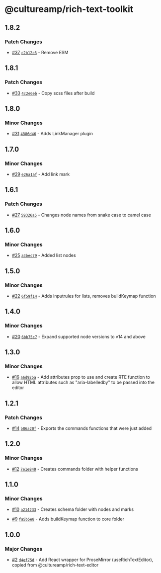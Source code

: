 # @cultureamp/rich-text-toolkit

## 1.8.2

### Patch Changes

- [#37](https://github.com/cultureamp/rich-text-toolkit/pull/37) [`c2b12c6`](https://github.com/cultureamp/rich-text-toolkit/commit/c2b12c6d1bfcd452d65d56b34966b08427da0e11) - Remove ESM

## 1.8.1

### Patch Changes

- [#33](https://github.com/cultureamp/rich-text-toolkit/pull/33) [`4c2e6eb`](https://github.com/cultureamp/rich-text-toolkit/commit/4c2e6ebe50a1a37bfda1f163aa3d1c54e3b40961) - Copy scss files after build

## 1.8.0

### Minor Changes

- [#31](https://github.com/cultureamp/rich-text-toolkit/pull/31) [`4886d46`](https://github.com/cultureamp/rich-text-toolkit/commit/4886d46f7387badc9d153686d88080244e57f6cc) - Adds LinkManager plugin

## 1.7.0

### Minor Changes

- [#29](https://github.com/cultureamp/rich-text-toolkit/pull/29) [`e26a1af`](https://github.com/cultureamp/rich-text-toolkit/commit/e26a1af04c25811e3c46ce1d8918259bbc03bb1d) - Add link mark

## 1.6.1

### Patch Changes

- [#27](https://github.com/cultureamp/rich-text-toolkit/pull/27) [`59326a5`](https://github.com/cultureamp/rich-text-toolkit/commit/59326a548a98b1d2f9eb9087e16f7abdf5acf279) - Changes node names from snake case to camel case

## 1.6.0

### Minor Changes

- [#25](https://github.com/cultureamp/rich-text-toolkit/pull/25) [`a3bec79`](https://github.com/cultureamp/rich-text-toolkit/commit/a3bec79a2288761e82494d0e9ec12c8aaf850f7e) - Added list nodes

## 1.5.0

### Minor Changes

- [#22](https://github.com/cultureamp/rich-text-toolkit/pull/22) [`6f59f14`](https://github.com/cultureamp/rich-text-toolkit/commit/6f59f14fce3020be0fbb0e5a1c29456117bc3c7b) - Adds inputrules for lists, removes buildKeymap function

## 1.4.0

### Minor Changes

- [#20](https://github.com/cultureamp/rich-text-toolkit/pull/20) [`6bb75c7`](https://github.com/cultureamp/rich-text-toolkit/commit/6bb75c725b77a8ed31012ed03d118de7f06b6005) - Expand supported node versions to v14 and above

## 1.3.0

### Minor Changes

- [#16](https://github.com/cultureamp/rich-text-toolkit/pull/16) [`a6d925a`](https://github.com/cultureamp/rich-text-toolkit/commit/a6d925af8a1776bf0f544d2e6dc3bc348b753e06) - Add attributes prop to use and create RTE function to allow HTML attributes such as "aria-labelledby" to be passed into the editor

## 1.2.1

### Patch Changes

- [#14](https://github.com/cultureamp/rich-text-toolkit/pull/14) [`b86a20f`](https://github.com/cultureamp/rich-text-toolkit/commit/b86a20f9d5eb7ad0f2a30a3c8eaa3caed2c85ed0) - Exports the commands functions that were just added

## 1.2.0

### Minor Changes

- [#12](https://github.com/cultureamp/rich-text-toolkit/pull/12) [`7e1e840`](https://github.com/cultureamp/rich-text-toolkit/commit/7e1e840569c2a45bb0c29fd4d1ee072db882d69d) - Creates commands folder with helper functions

## 1.1.0

### Minor Changes

- [#10](https://github.com/cultureamp/rich-text-toolkit/pull/10) [`a214233`](https://github.com/cultureamp/rich-text-toolkit/commit/a2142332710e8558300eca5e6d46510d01687a6f) - Creates schema folder with nodes and marks

* [#9](https://github.com/cultureamp/rich-text-toolkit/pull/9) [`fa5b5e8`](https://github.com/cultureamp/rich-text-toolkit/commit/fa5b5e8a628fa0d708fe856b5d1fc3f62e9944ed) - Adds buildKeymap function to core folder

## 1.0.0

### Major Changes

- [#2](https://github.com/cultureamp/rich-text-toolkit/pull/2) [`d4ef75d`](https://github.com/cultureamp/rich-text-toolkit/commit/d4ef75df10711bdbeef0dfa81d68ef806f792128) - Add React wrapper for ProseMirror (useRichTextEditor), copied from @cultureamp/rich-text-editor
